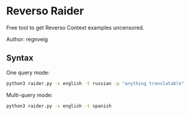 # Reverso Raider

Free tool to get Reverso Context examples uncensored.

Author: regnveig

## Syntax

One query mode:

```bash
python3 raider.py -s english -t russian -p "anything translatable"
```
Multi-query mode:

```bash
python3 raider.py -s english -t spanish
```
